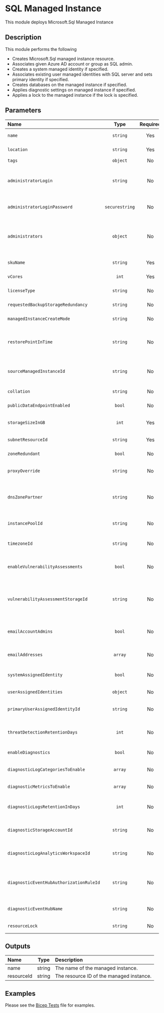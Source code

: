 # SQL Managed Instance

This module deploys Microsoft.Sql Managed Instance

## Description

This module performs the following

- Creates Microsoft.Sql managed instance resource.
- Associates given Azure AD account or group as SQL admin.
- Creates a system managed identity if specified.
- Associates existing user managed identities with SQL server and sets primary identity if specified.
- Creates databases on the managed instance if specified.
- Applies diagnostic settings on managed instance if specified.
- Applies a lock to the managed instance if the lock is specified.

## Parameters

| Name                                    | Type           | Required | Description                                                                                                                                          |
| :-------------------------------------- | :------------: | :------: | :--------------------------------------------------------------------------------------------------------------------------------------------------- |
| `name`                                  | `string`       | Yes      | The name of the Managed Instance.                                                                                                                    |
| `location`                              | `string`       | Yes      | The geo-location where the resource lives.                                                                                                           |
| `tags`                                  | `object`       | No       | Optional. Resource tags.                                                                                                                             |
| `administratorLogin`                    | `string`       | No       | Optional. Administrator username for the server. Once created it cannot be changed. Required if "administrators" is not provided.                    |
| `administratorLoginPassword`            | `securestring` | No       | Optional. The administrator login password. Required if "administrators" is not provided.                                                            |
| `administrators`                        | `object`       | No       | Optional. The Azure Active Directory administrator of the server. Required if "administratorLogin" and "administratorLoginPassword" is not provided. |
| `skuName`                               | `string`       | Yes      | Specifies the sku of the managed instance.                                                                                                           |
| `vCores`                                | `int`          | Yes      | Specifies the number of vCores provisioned.                                                                                                          |
| `licenseType`                           | `string`       | No       | Optional. For Azure Hybrid Benefit, use BasePrice.                                                                                                   |
| `requestedBackupStorageRedundancy`      | `string`       | No       | Optional. Set location of backups, geo, local or zone.                                                                                               |
| `managedInstanceCreateMode`             | `string`       | No       | Optional. Specifies the mode of database creation.                                                                                                   |
| `restorePointInTime`                    | `string`       | No       | Optional. Specifies the point in time (ISO8601 format) of the source database that will be restored to create the new database.                      |
| `sourceManagedInstanceId`               | `string`       | No       | Optional. The resource identifier of the source managed instance associated with create operation of this instance.                                  |
| `collation`                             | `string`       | No       | Optional. The Managed Instance Collation.                                                                                                            |
| `publicDataEndpointEnabled`             | `bool`         | No       | Optional. Whether or not the public data endpoint is enabled.                                                                                        |
| `storageSizeInGB`                       | `int`          | Yes      | Optional. Storage size in GB. Minimum value: 32. Increments of 32 GB allowed only.                                                                   |
| `subnetResourceId`                      | `string`       | Yes      | Optional. Subnet resource ID for the managed instance.                                                                                               |
| `zoneRedundant`                         | `bool`         | No       | Optional. Whether or not the multi-az is enabled.                                                                                                    |
| `proxyOverride`                         | `string`       | No       | Optional. The server connection type. Note private link requires Proxy.                                                                              |
| `dnsZonePartner`                        | `string`       | No       | Optional. The resource id of another managed instance whose DNS zone this managed instance will share after creation.                                |
| `instancePoolId`                        | `string`       | No       | Optional. The Id of the instance pool this managed server belongs to.                                                                                |
| `timezoneId`                            | `string`       | No       | Optional. The Id of the TimeZone. (eg: "AUS Eastern Standard Time")                                                                                  |
| `enableVulnerabilityAssessments`        | `bool`         | No       | Optional. Enable Vulnerability Assessments. Not currently supported with user managed identities.                                                    |
| `vulnerabilityAssessmentStorageId`      | `string`       | No       | Optional. Resource ID of the Storage Account to store Vulnerability Assessments. Required when enableVulnerabilityAssessments set to "true".         |
| `emailAccountAdmins`                    | `bool`         | No       | Optional. Specifies that the schedule scan notification will be is sent to the subscription administrators.                                          |
| `emailAddresses`                        | `array`        | No       | Optional. Specifies an array of e-mail addresses to which the scan notification is sent.                                                             |
| `systemAssignedIdentity`                | `bool`         | No       | Optional. Enables system assigned managed identity on the resource.                                                                                  |
| `userAssignedIdentities`                | `object`       | No       | Optional. The ID(s) to assign to the resource.                                                                                                       |
| `primaryUserAssignedIdentityId`         | `string`       | No       | Optional. The resource ID of a user assigned identity to be used by default.                                                                         |
| `threatDetectionRetentionDays`          | `int`          | No       | Optional. Specifies the number of days to keep in the Threat Detection audit logs. Zero means keep forever.                                          |
| `enableDiagnostics`                     | `bool`         | No       | Optional. Enable diagnostic logging.                                                                                                                 |
| `diagnosticLogCategoriesToEnable`       | `array`        | No       | Optional. The name of log category groups that will be streamed.                                                                                     |
| `diagnosticMetricsToEnable`             | `array`        | No       | Optional. The name of metrics that will be streamed.                                                                                                 |
| `diagnosticLogsRetentionInDays`         | `int`          | No       | Optional. Specifies the number of days that logs will be kept for; a value of 0 will retain data indefinitely.                                       |
| `diagnosticStorageAccountId`            | `string`       | No       | Optional. Storage account resource id. Only required if enableDiagnostics is set to true.                                                            |
| `diagnosticLogAnalyticsWorkspaceId`     | `string`       | No       | Optional. Log analytics workspace resource id. Only required if enableDiagnostics is set to true.                                                    |
| `diagnosticEventHubAuthorizationRuleId` | `string`       | No       | Optional. Event hub authorization rule for the Event Hubs namespace. Only required if enableDiagnostics is set to true.                              |
| `diagnosticEventHubName`                | `string`       | No       | Optional. Event hub name. Only required if enableDiagnostics is set to true.                                                                         |
| `resourceLock`                          | `string`       | No       | Optional. Specify the type of resource lock.                                                                                                         |

## Outputs

| Name       | Type   | Description                              |
| :--------- | :----: | :--------------------------------------- |
| name       | string | The name of the managed instance.        |
| resourceId | string | The resource ID of the managed instance. |

## Examples

Please see the [Bicep Tests](test/main.test.bicep) file for examples.